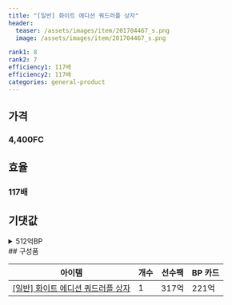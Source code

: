```yaml
---
title: "[일반] 화이트 에디션 쿼드러플 상자"
header:
  teaser: /assets/images/item/201704467_s.png
  image: /assets/images/item/201704467_s.png

rank1: 8
rank2: 7
efficiency1: 117배
efficiency2: 117배
categories: general-product
---
```



## 가격
### 4,400FC
## 효율
### 117배
## 기댓값
<details>
<summary>512억BP</summary>
<div markdown="1">
- 선수팩 317억BP
  - 수수료 쿠폰 40% 적용 시 304억BP
  - 수수료 쿠폰 30% 적용 시 291억BP
  - 수수료 쿠폰 20% 적용 시 279억BP
- BP 카드 221억BP

</div>
</details>
## 구성품

|아이템|개수|선수팩|BP 카드|
|---|---|---|---|
|[[일반] 화이트 에디션 쿼드러플 상자](/box/7768)|1|317억|221억|
